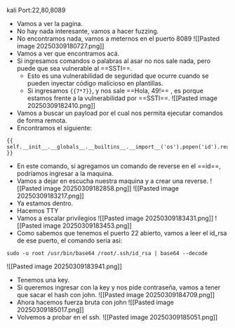 kali
Port:22,80,8089

- Vamos a ver la pagina.
- No hay nada interesante, vamos a hacer fuzzing.
- No encontramos nada, vamos a meternos en el puerto 8089
![[Pasted image 20250309180727.png]]
- Vamos a ver que encontramos acá.
- Si ingresamos comandos o palabras al asar no nos sale nada, pero puede que sea vulnerable al ==SSTI==.
	- Esto es una vulnerabilidad de seguridad que ocurre cuando se pueden inyectar código malicioso en plantillas.
	- Si ingresamos `{{7*7}}`, y nos sale ==Hola, 49!== , es porque estamos frente a la vulnerabilidad por ==SSTI==.
![[Pasted image 20250309182410.png]]
- Vamos a buscar un payload por el cual nos permita ejecutar comandos de forma remota.
- Encontramos el siguiente:
```
{{ self.__init__.__globals__.__builtins__.__import__('os').popen('id').read() }}
```
- En este comando, si agregamos un comando de reverse en el ==id==, podríamos ingresar a la maquina.
- Vamos a dejar en escucha nuestra maquina y a crear una reverse.
![[Pasted image 20250309182858.png]]
![[Pasted image 20250309183217.png]]
- Ya estamos dentro.
- Hacemos TTY
- Vamos a escalar privilegios
![[Pasted image 20250309183431.png]]
![[Pasted image 20250309183453.png]]
- Como sabemos que tenemos el puerto 22 abierto, vamos a leer el id_rsa de ese puerto, el comando seria asi:
```
sudo -u root /usr/bin/base64 /root/.ssh/id_rsa | base64 --decode
```
![[Pasted image 20250309183941.png]]
- Tenemos una key.
- Si queremos ingresar con la key y nos pide contraseña, vamos a tener que sacar el hash con john.
![[Pasted image 20250309184709.png]]
- Ahora hacemos fuerza bruta con john
![[Pasted image 20250309185017.png]]
- Volvemos a probar en el ssh.
![[Pasted image 20250309185051.png]]
